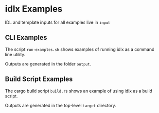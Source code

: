 # idlx Examples

IDL and template inputs for all examples live in `input`

## CLI Examples

The script `run-examples.sh` shows examples of running idlx as a command line utility.

Outputs are generated in the folder `output`.

## Build Script Examples

The cargo build script `build.rs` shows an example of using idlx as a build script.

Outputs are generated in the top-level `target` directory.
